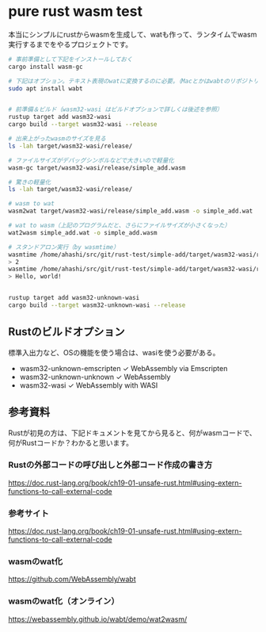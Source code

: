 # pure rust wasm test

本当にシンプルにrustからwasmを生成して、watも作って、ランタイムでwasm実行するまでをやるプロジェクトです。

```bash
# 事前準備として下記をインストールしておく
cargo install wasm-gc

# 下記はオプション。テキスト表現のwatに変換するのに必要。（Macとかはwabtのリポジトリを見てやるのがよい。）
sudo apt install wabt
```

```bash

# 前準備＆ビルド（wasm32-wasi はビルドオプションで詳しくは後述を参照）
rustup target add wasm32-wasi
cargo build --target wasm32-wasi --release

# 出来上がったwasmのサイズを見る
ls -lah target/wasm32-wasi/release/

# ファイルサイズがデバッグシンボルなどで大きいので軽量化
wasm-gc target/wasm32-wasi/release/simple_add.wasm

# 驚きの軽量化
ls -lah target/wasm32-wasi/release/

# wasm to wat
wasm2wat target/wasm32-wasi/release/simple_add.wasm -o simple_add.wat

# wat to wasm（上記のプログラムだと、さらにファイルサイズが小さくなった）
wat2wasm simple_add.wat -o simple_add.wasm

# スタンドアロン実行（by wasmtime）
wasmtime /home/ahashi/src/git/rust-test/simple-add/target/wasm32-wasi/release/simple_add.wasm --invoke add_one 1
> 2
wasmtime /home/ahashi/src/git/rust-test/simple-add/target/wasm32-wasi/release/simple_add.wasm --invoke hello
> Hello, world!


rustup target add wasm32-unknown-wasi
cargo build --target wasm32-unknown-wasi --release

```

## Rustのビルドオプション

標準入出力など、OSの機能を使う場合は、wasiを使う必要がある。

* wasm32-unknown-emscripten	✓	WebAssembly via Emscripten
* wasm32-unknown-unknown	✓	WebAssembly
* wasm32-wasi	✓	WebAssembly with WASI

## 参考資料

Rustが初見の方は、下記ドキュメントを見てから見ると、何がwasmコードで、何がRustコードか？わかると思います。

### Rustの外部コードの呼び出しと外部コード作成の書き方
https://doc.rust-lang.org/book/ch19-01-unsafe-rust.html#using-extern-functions-to-call-external-code

### 参考サイト
https://doc.rust-lang.org/book/ch19-01-unsafe-rust.html#using-extern-functions-to-call-external-code

### wasmのwat化
https://github.com/WebAssembly/wabt

### wasmのwat化（オンライン）
https://webassembly.github.io/wabt/demo/wat2wasm/

